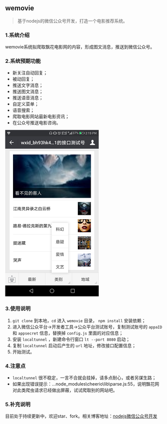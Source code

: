 ## wemovie

> 基于nodejs的微信公众号开发，打造一个电影推荐系统。

### 1.系统介绍
wemovie系统拟爬取飘花电影网的内容，形成图文消息，推送到微信公众号。

### 2.系统预期功能
- 新关注自动回复；
- 被动回复；
- 推送文字消息；
- 推送图文消息；
- 推送语音消息；
- 自定义菜单；
- 语音搜索；
- 爬取电影网站最新电影资讯；
- 在公众号推送电影咨询。

![show](./public/show.png)

### 3.使用说明
1. `git clone` 到本地，`cd` 进入 `wemovie` 目录， `npm install` 安装依赖；
2. 进入微信公众平台->开发者工具->公众平台测试账号，复制测试账号的 `appaID` 和 `appsecret` 信息，替换掉 `config.js` 里面的对应信息；
3. 安装 `localtunnel` ，新建命令行窗口 `lt --port 8080` 启动；
4. 复制 `localtunnel` 启动后产生的 `url` 地址，修改接口配置信息；
5. 开始测试。


### 4.注意点 
- `localtunnel` 很不稳定，一言不合就会挂掉，请多点耐心，或者另谋生路；
- 如果出现错误提示：...node_modules\cheerio\lib\parse.js:55，说明飘花网对此类爬虫请求已经做出屏蔽，试试爬取别的网站吧。

### 5.补充说明
目前处于持续更新中，欢迎star、fork。相关博客地址：[nodejs微信公众号开发](https://segmentfault.com/a/1190000008976225)